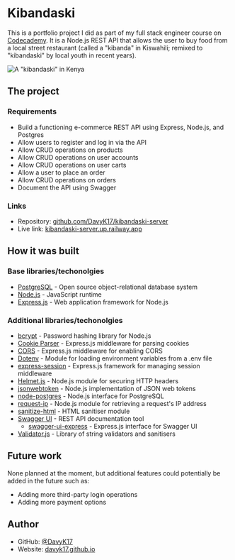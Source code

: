 # Kibandaski

This is a portfolio project I did as part of my full stack engineer course on [Codecademy](https://codecademy.com). It is a Node.js REST API that allows the user to buy food from a local street restaurant (called a "kibanda" in Kiswahili; remixed to "kibandaski" by local youth in recent years).

![A "kibandaski" in Kenya](https://global.discourse-cdn.com/codecademy/original/5X/e/8/f/1/e8f11e906dcfb4d83d09230efc9cad6a57b5d3dc.jpeg "")

## The project
### Requirements
- Build a functioning e-commerce REST API using Express, Node.js, and Postgres
- Allow users to register and log in via the API
- Allow CRUD operations on products
- Allow CRUD operations on user accounts
- Allow CRUD operations on user carts
- Allow a user to place an order
- Allow CRUD operations on orders
- Document the API using Swagger

### Links
- Repository: [github.com/DavyK17/kibandaski-server](https://github.com/DavyK17/kibandaski-server)
- Live link: [kibandaski-server.up.railway.app](https://kibandaski-server.up.railway.app/)

## How it was built
### Base libraries/techonolgies
- [PostgreSQL](https://www.postgresql.org/) - Open source object-relational database system
- [Node.js](https://nodejs.org/) - JavaScript runtime
- [Express.js](https://expressjs.com/) - Web application framework for Node.js

### Additional libraries/techonolgies
- [bcrypt](https://www.npmjs.com/package/bcrypt) - Password hashing library for Node.js
- [Cookie Parser](http://expressjs.com/en/resources/middleware/cookie-parser.html) - Express.js middleware for parsing cookies
- [CORS](https://github.com/expressjs/cors) - Express.js middleware for enabling CORS
- [Dotenv](https://github.com/motdotla/dotenv) - Module for loading environment variables from a .env file
- [express-session](https://expressjs.com/en/resources/middleware/session.html) - Express.js framework for managing session middleware 
- [Helmet.js](https://helmetjs.github.io/) - Node.js module for securing HTTP headers
- [jsonwebtoken](https://www.npmjs.com/package/jsonwebtoken) - Node.js implementation of JSON web tokens
- [node-postgres](https://node-postgres.com/) - Node.js interface for PostgreSQL
- [request-ip](https://www.npmjs.com/package/request-ip) - Node.js module for retrieving a request's IP address
- [sanitize-html](https://www.npmjs.com/package/sanitize-html) - HTML sanitiser module
- [Swagger UI](https://swagger.io/tools/swagger-ui/) - REST API documentation tool
  - [swagger-ui-express](https://www.npmjs.com/package/swagger-ui-express) - Express.js interface for Swagger UI  
- [Validator.js](https://github.com/validatorjs/validator.js) - Library of string validators and sanitisers

## Future work
None planned at the moment, but additional features could potentially be added in the future such as:
- Adding more third-party login operations
- Adding more payment options

## Author
- GitHub: [@DavyK17](https://github.com/DavyK17)
- Website: [davyk17.github.io](https://davyk17.github.io)
